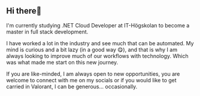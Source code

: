 ## Hi there👋

I'm currently studying .NET Cloud Developer at IT-Högskolan to become a master in full stack development.

I have worked a lot in the industry and see much that can be automated. My mind is curious and a bit lazy (in a good
way 😋), and that is why I am always looking to improve much of our workflows with technology. Which was what made me
start on this new journey.

If you are like-minded, I am always open to new opportunities, you are welcome to connect with me on my socials or if
you would like to get carried in Valorant, I can be generous... occasionally.
